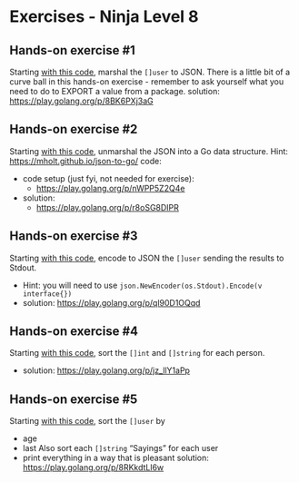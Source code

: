 # Exercises - Ninja Level 8

## Hands-on exercise #1

Starting [with this code](https://go.dev/play/p/_fQUGm9Utvl), marshal the `[]user` to JSON. There is a little bit of a curve ball in this hands-on exercise - remember to ask yourself what you need to do to EXPORT a value from a package.
solution: https://play.golang.org/p/8BK6PXj3aG

## Hands-on exercise #2

Starting [with this code](https://go.dev/play/p/Ic-EWXs7m9B), unmarshal the JSON into a Go data structure. Hint:
https://mholt.github.io/json-to-go/
code:

- code setup (just fyi, not needed for exercise):
  - https://play.golang.org/p/nWPP5Z2Q4e
- solution:
  - https://play.golang.org/p/r8oSG8DIPR

## Hands-on exercise #3

Starting [with this code](https://go.dev/play/p/HBiH2ZYYdSG), encode to JSON the `[]user` sending the results to Stdout.

- Hint: you will need to use `json.NewEncoder(os.Stdout).Encode(v interface{})`
- solution: https://play.golang.org/p/ql90D1OQqd

## Hands-on exercise #4

Starting [with this code](https://go.dev/play/p/pUE8ga9Jm6X), sort the `[]int` and `[]string` for each person.

- solution: https://play.golang.org/p/jz_llY1aPp

## Hands-on exercise #5

Starting [with this code](https://go.dev/play/p/HBiH2ZYYdSG), sort the `[]user` by

- age
- last
  Also sort each `[]string` “Sayings” for each user
- print everything in a way that is pleasant
  solution: https://play.golang.org/p/8RKkdtLl6w
